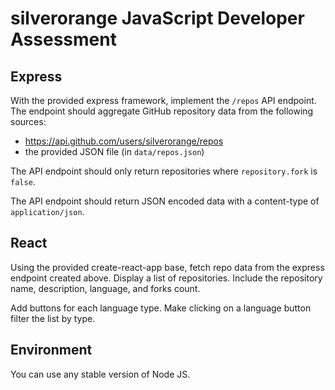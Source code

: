 silverorange JavaScript Developer Assessment
============================================

Express
-------
With  the provided express framework, implement the `/repos` API endpoint. The
endpoint should aggregate GitHub repository data from the following sources:

 - https://api.github.com/users/silverorange/repos
 - the provided JSON file (in `data/repos.json`)
 
The API endpoint should only return repositories where `repository.fork` is
`false`.

The API endpoint should return JSON encoded data with a content-type of
`application/json`.

React
-----
Using the provided create-react-app base, fetch repo data from the express
endpoint created above. Display a list of repositories. Include the repository
name, description, language, and forks count.

Add buttons for each language type. Make clicking on a language button filter
the list by type.

Environment
-----------
You can use any stable version of Node JS.
